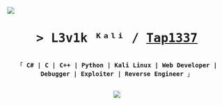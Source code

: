 <a href="![](https://komarev.com/ghpvc/?username=Tap1337)"></a>
![](https://komarev.com/ghpvc/?username=antonkomarev&style=for-the-badge)

<h1 align="center">
        <samp>&gt; L3v1k ᴷᵃˡⁱ / 
                <b><a target="_blank" href="https://github.com/Tap1337">Tap1337</a></b>
        </samp>
</h1>



<p align="center"> 
  <samp>
    <br>
    「 <b>C# | C | C++ | Python | Kali Linux | Web Developer | Debugger | Exploiter | Reverse Engineer</b> 」
    <br>
    <br>
  </samp>
<p align="center">
              <img src="https://skillicons.dev/icons?i=py,nodejs,html,css,cs,cpp,c,visualstudio,vscode,kali,java,"/>
</p>

